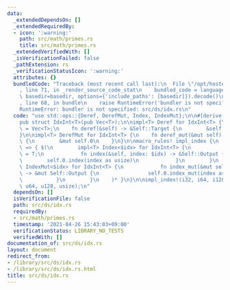 ```yaml
---
data:
  _extendedDependsOn: []
  _extendedRequiredBy:
  - icon: ':warning:'
    path: src/math/primes.rs
    title: src/math/primes.rs
  _extendedVerifiedWith: []
  _isVerificationFailed: false
  _pathExtension: rs
  _verificationStatusIcon: ':warning:'
  attributes: {}
  bundledCode: "Traceback (most recent call last):\n  File \"/opt/hostedtoolcache/Python/3.9.4/x64/lib/python3.9/site-packages/onlinejudge_verify/documentation/build.py\"\
    , line 71, in _render_source_code_stat\n    bundled_code = language.bundle(stat.path,\
    \ basedir=basedir, options={'include_paths': [basedir]}).decode()\n  File \"/opt/hostedtoolcache/Python/3.9.4/x64/lib/python3.9/site-packages/onlinejudge_verify/languages/user_defined.py\"\
    , line 68, in bundle\n    raise RuntimeError('bundler is not specified: {}'.format(path.as_posix()))\n\
    RuntimeError: bundler is not specified: src/ds/idx.rs\n"
  code: "use std::ops::{Deref, DerefMut, Index, IndexMut};\n\n#[derive(Debug, Clone)]\n\
    pub struct IdxInt<T>(pub Vec<T>);\n\nimpl<T> Deref for IdxInt<T> {\n    type Target\
    \ = Vec<T>;\n    fn deref(&self) -> &Self::Target {\n        &self.0\n    }\n\
    }\n\nimpl<T> DerefMut for IdxInt<T> {\n    fn deref_mut(&mut self) -> &mut Self::Target\
    \ {\n        &mut self.0\n    }\n}\n\nmacro_rules! impl_index {\n    ($($idx:ty),*)\
    \ => { $(\n        impl<T> Index<$idx> for IdxInt<T> {\n            type Output\
    \ = T;\n            fn index(&self, index: $idx) -> &Self::Output {\n        \
    \        self.0.index(index as usize)\n            }\n        }\n        impl<T>\
    \ IndexMut<$idx> for IdxInt<T> {\n            fn index_mut(&mut self, index: $idx)\
    \ -> &mut Self::Output {\n                self.0.index_mut(index as usize)\n \
    \           }\n        }\n    )* }\n}\n\nimpl_index!(i32, i64, i128, isize, u32,\
    \ u64, u128, usize);\n"
  dependsOn: []
  isVerificationFile: false
  path: src/ds/idx.rs
  requiredBy:
  - src/math/primes.rs
  timestamp: '2021-04-26 15:43:03+09:00'
  verificationStatus: LIBRARY_NO_TESTS
  verifiedWith: []
documentation_of: src/ds/idx.rs
layout: document
redirect_from:
- /library/src/ds/idx.rs
- /library/src/ds/idx.rs.html
title: src/ds/idx.rs
---
```


